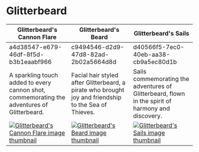 # Glitterbeard

| Glitterbeard's Cannon Flare | Glitterbeard's Beard | Glitterbeard's Sails |
| --------------------------- | -------------------- | -------------------- |
| a4d38547-e679-46df-8f5d-b3b1eaabf966 | c9494546-d2d9-47d8-82ad-2b02a5664d8d | d40566f5-7ec0-40eb-aa38-cb9a5ec80d1b |
| A sparkling touch added to every cannon shot, commemorating the adventures of Glitterbeard. | Facial hair styled after Glitterbeard, a pirate who brought joy and friendship to the Sea of Thieves. | Sails commemorating the adventures of Glitterbeard, flown in the spirit of harmony and discovery. |
| [![Glitterbeard's Cannon Flare image thumbnail](https://seaofthieves.wiki.gg/images/4/4c/Glitterbeard%27s_Cannon_Flare.png)](https://seaofthieves.wiki.gg/wiki/Glitterbeard's_Cannon_Flare) | [![Glitterbeard's Beard image thumbnail](https://seaofthieves.wiki.gg/images/2/21/Glitterbeard%27s_Beard.png)](https://seaofthieves.wiki.gg/wiki/Glitterbeard's_Beard) | [![Glitterbeard's Sails image thumbnail](https://seaofthieves.wiki.gg/images/8/8f/Glitterbeard%27s_Sails.png)](https://seaofthieves.wiki.gg/wiki/Glitterbeard's_Sails) |
